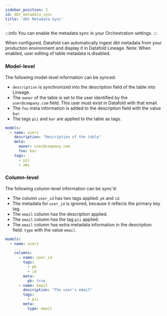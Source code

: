 ```yaml
---
sidebar_position: 3
id: dbt_metadata_sync
title: 'dbt Metadata Sync'
---
```


:::info
You can enable the metadata sync in your Orchestration settings.
:::

When configured, Datafold can automatically ingest dbt metadata from your production environment and display it in Datafold Lineage. Note: When enabled, user editing of table metadata is disabled.



### Model-level

The following model-level information can be synced:
* `description` is synchronized into the description field of the table into Lineage.
* The `owner` of the table is set to the user identified by the `user@company.com` field. This user must exist in Datafold with that email.
* The `foo` meta information is added to the description field with the value `bar`.
* The tags `pii` and `bar` are applied to the table as tags.

```yaml
models:
  - name: users
    description: "Description of the table"
    meta:
      owner: user@company.com
      foo: bar
    tags:
      - pii
      - abc
```

### Column-level

The following column-level information can be sync'd:
* The column `user_id` has two tags applied: `pk` and `id`.
* The metadata for `user_id` is ignored, because it reflects the primary key tag.
* The `email` column has the description applied.
* The `email` column has the tag `pii` applied.
* The `email` column has extra metadata information in the description field: `type` with the value `email`.

```yaml
models:
  - name: users
    ...
    columns:
      - name: user_id
        tags:
          - pk
          - id
        meta:
          pk: true
      - name: email
        description: "The user's email"
        tags:
          - pii
        meta:
          type: email
```
